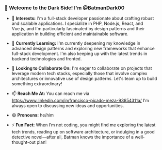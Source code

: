 ### 🦇 Welcome to the Dark Side! I'm **@BatmanDark00**

- 👀 **Interests:** I'm a full-stack developer passionate about crafting robust and scalable applications. I specialize in PHP, Node.js, React, and Vue.js, and I'm particularly fascinated by design patterns and their application in building efficient and maintainable software.

- 🌱 **Currently Learning:** I'm currently deepening my knowledge in advanced design patterns and exploring new frameworks that enhance full-stack development. I'm also keeping up with the latest trends in backend technologies and fronted.

- 💞️ **Looking to Collaborate On:** I'm eager to collaborate on projects that leverage modern tech stacks, especially those that involve complex architectures or innovative use of design patterns. Let's team up to build something extraordinary!

- 📫 **Reach Me At:** You can reach me via https://www.linkedin.com/in/francisco-picado-meza-93854311a/ I'm always open to discussing new ideas and opportunities.

- 😄 **Pronouns:** he/him

- ⚡ **Fun Fact:** When I'm not coding, you might find me exploring the latest tech trends, reading up on software architecture, or indulging in a good detective novel—after all, Batman knows the importance of a well-thought-out plan!
